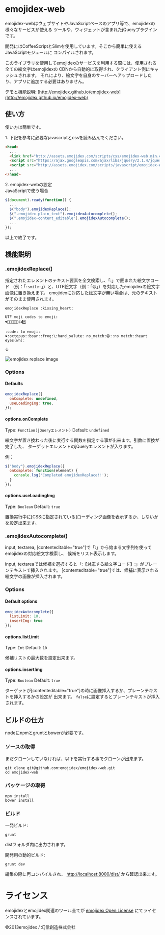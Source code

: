 emojidex-web
============
emojidex-webはウェブサイトやJavaScriptベースのアプリ等で、emojidexの様々なサービスが使える
ツールや、ウィジェットが含まれたjQueryプラグインです。

開発にはCoffeeScriptとSlimを使用しています。そこから簡単に使えるJavaScriptモジュールに
コンパイルされます。  

このライブラリを使用してemojidexのサービスを利用する際には、使用される全ての絵文字はemojidexの
CDNから自動的に取得され、クライアント側にキャッシュされます。
それにより、絵文字を自身のサーバーへアップロードしたり、アプリに追加する必要はありません。


デモと機能説明:
[http://emojidex.github.io/emojidex-web](http://emojidex.github.io/emojidex-web)

使い方
------
使い方は簡単です。

1\. 下記を参考に必要なjavascriptとcssを読み込んでください。
```html
<head>
  ...
  <link href="http://assets.emojidex.com/scripts/css/emojidex-web.min.css" rel="stylesheet" />
  <script src="https://ajax.googleapis.com/ajax/libs/jquery/2.1.4/jquery.min.js"></script>
  <script src="http://assets.emojidex.com/scripts/javascript/emojidex-web.min.js"></script>
  ...
</head>
```
2\. emojidex-webの設定  
JavaScriptで使う場合
```js
$(document).ready(function() {
  ...
  $("body").emojidexReplace();
  $(".emojidex-plain_text").emojidexAutocomplete();
  $(".emojidex-content_editable").emojidexAutocomplete();
  ...
});
```
以上で終了です。

機能説明
--------
### .emojidexReplace()
指定されたエレメントのテキスト要素を全文検索し、「:」で囲まれた絵文字コード
（例：「`:smile:`」）と、UTF絵文字（例：「`😄`」）を対応したemojidexの絵文字画像に置き換えます。
emojidexに対応した絵文字が無い場合は、元のテキストがそのまま使用されます。

```
emojidexReplace :kissing_heart:

UTF moji codes to emoji:
❤🛅😄😡💌😈👍#️⃣

:code: to emoji:
❤:octopus::boar::frog:\:hand_salute: no_match:😄::no match::heart eyes(wh):
```

↓

![emojidex replace image](http://emojidex.github.io/emojidex-web/img/emojidex_replace.png)

### Options
#### Defaults
```js
emojidexReplace({
  onComplete: undefined,
  useLoadingImg: true,
});
```

#### options.onComplete
Type: `Function(jQueryエレメント)` Default: `undefined`

絵文字が置き換わった後に実行する関数を指定する事が出来ます。引数に置換が完了した、
ターゲットエレメントのjQueryエレメントが入ります。

例：
```js
$("body").emojidexReplace({
  onComplete: function(element) {
    console.log('Completed emojidexReplace!!');
  }
});
```

#### options.useLoadingImg
Type: `Boolean` Default: `true`

置換実行中に[CSSに指定されている]ローディング画像を表示するか、しないかを設定出来ます。

### .emojidexAutocomplete()
input, textarea, [contenteditable="true"]で「:」から始まる文字列を使ってemojidexの対応絵文字検索し、
候補をリスト表示します。

input, textareaでは候補を選択すると「:【対応する絵文字コード】:」がプレーンテキストで挿入されます。
[contenteditable="true"]では、候補に表示される絵文字の画像が挿入されます。

### Options
#### Default options
```js
emojidexAutocomplete({
  listLimit: 10,
  insertImg: true
});
```
#### options.listLimit
Type: `Int` Default: `10`

候補リストの最大数を設定出来ます。

#### options.insertImg
Type: `Boolean` Default: `true`

ターゲットが[contenteditable="true"]の時に画像挿入するか、プレーンテキストを挿入するかの設定が
出来ます。
`false`に設定するとプレーンテキストが挿入されます。

ビルドの仕方
------------
nodeにnpmとgruntとbowerが必要です。

### ソースの取得
まだクローンしていなければ、以下を実行する事でクローンが出来ます。
```shell
git clone git@github.com:emojidex/emojidex-web.git
cd emojidex-web
```

### パッケージの取得
```shell
npm install
bower install
```

### ビルド
一発ビルド:
```shell
grunt
```
distフォルダ内に出力されます。

開発用の動的ビルド:
```shell
grunt dev
```
編集の際に再コンパイルされ、
[http://localhost:8000/dist/](http://localhost:8000/dist/)
から確認出来ます。

ライセンス
==========
emojidexとemojidex関連のツール全てが
[emojidex Open License](https://www.emojidex.com/emojidex/emojidex_open_license)
にてライセンスされています。

©2013emojidex / 幻信創造株式会社
